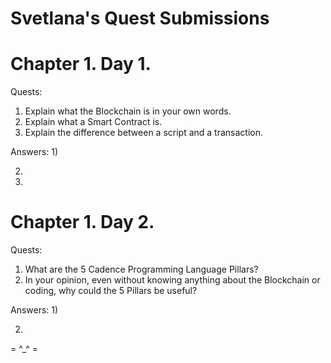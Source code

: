 # Svetlana's Quest Submissions

# Chapter 1. Day 1.

Quests:
1) Explain what the Blockchain is in your own words. 
2) Explain what a Smart Contract is. 
3) Explain the difference between a script and a transaction.

Answers:
1)

2)

3)


# Chapter 1. Day 2.

Quests:
1) What are the 5 Cadence Programming Language Pillars?
2) In your opinion, even without knowing anything about the Blockchain or coding, why could the 5 Pillars be useful?

Answers:
1)

2)


= ^_^ =
